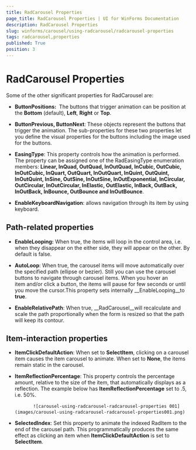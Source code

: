 ```yaml
---
title: RadCarousel Properties
page_title: RadCarousel Properties | UI for WinForms Documentation
description: RadCarousel Properties
slug: winforms/carousel/using-radcarousel/radcarousel-properties
tags: radcarousel,properties
published: True
position: 3
---
```


# RadCarousel Properties



Some of the other significant properties for RadCarousel are:

* __ButtonPositions:__  The buttons that trigger animation can be position at
            the __Bottom__ (default), __Left__, __Right__ or __Top__.
          

* __ButtonPrevious, ButtonNext__: These objects represent the buttons that trigger the animation.
            The sub-properties for these two properties let you define the visual properties for the buttons including the image used for the buttons.
          

* __EasingType__: This property controls how the animation is performed. The property can be assigned one of the
            RadEasingType enumeration members: __Linear, InQuad, OutQuad, InOutQuad, InCubic, OutCubic, InOutCubic, InQuart, OutQuart, InOutQuart,
              InQuint, OutQuint, InOutQuint, InSine, OutSine, InOutSine, InOutExponential, InCircular, OutCircular, InOutCircular, InElastic, OutElastic, InBack,
              OutBack, InOutBack, InBounce, OutBounce and InOutBounce__.
          

* __EnableKeyboardNavigation__: allows navigation through its item by using keyboard.
          

## Path-related properties

* __EnableLooping:__ When true, the items will loop in the control area, i.e. when they disappear on the either side, they will appear on the other.
              By default is false.
            

* __AutoLoop__: When true, the carousel items will move automatically over the specified path (ellipse or bezier).
              Still you can use the carousel buttons to navigate through carousel items. When you hover an item and/or click a button,
              the items will pause for few seconds or until you move the cursor.This property sets internally __EnableLooping__to __true__. 
            

* __EnableRelativePath__: When true, __RadCarousel__will recalculate and scale the path
              proportionally when the form is resized so that the path will keep its contour.
            

## Item-interaction properties

* __ItemClickDefaultAction__: When set to __SelectItem__, clicking on a carousel item causes
              the item carousel to animate. When set to __None__, the items remain static in the carousel.
            

* __ItemReflectionPercentage__: This property controls the percentage amount, relative to the size of the item, that
              automatically displays as a reflection. The example below has __ItemReflectionPercentage__ set to .5, i.e. 50%.
            
             ![carousel-using-radcarousel-radcarousel-properties 001](images/carousel-using-radcarousel-radcarousel-properties001.png)

* __SelectedIndex__: Set this property to animate the indexed RadItem to the end of the carousel path. This programmatically
              produces the same effect as clicking an item when __ItemClickDefaultAction__ is set to __SelectItem__.
            
